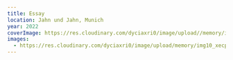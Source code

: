 ```yaml
---
title: Essay
location: Jahn und Jahn, Munich
year: 2022
coverImage: https://res.cloudinary.com/dyciaxri0/image/upload//memory/img4-cover_h1f7r7
images:
  - https://res.cloudinary.com/dyciaxri0/image/upload/memory/img10_xecpym
---
```

